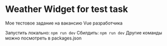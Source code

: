# Weather Widget for test task

Мое тестовое задание на вакансию Vue разработчика 

Запустить локально:  ```npm run dev```
Сбилдить:  ```npm run dev```
Другие команды можно посмотреть в packages.json